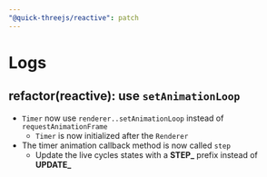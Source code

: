 ```yaml
---
"@quick-threejs/reactive": patch
---
```


# Logs

## refactor(reactive): use `setAnimationLoop`

- `Timer` now use `renderer..setAnimationLoop` instead of `requestAnimationFrame`
  - `Timer` is now initialized after the `Renderer`
- The timer animation callback method is now called `step`
  - Update the live cycles states with a **STEP\_** prefix instead of **UPDATE\_**

